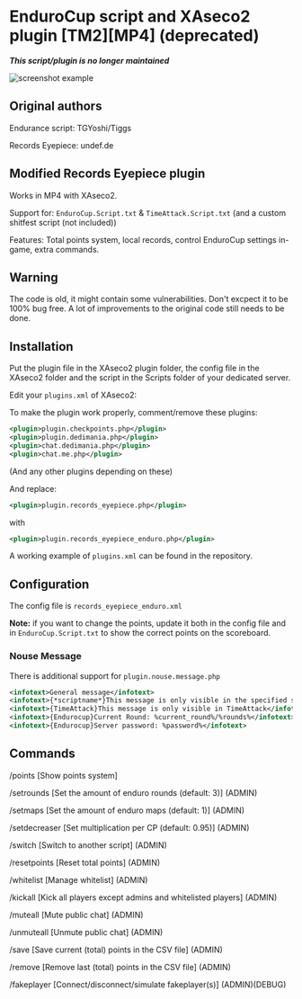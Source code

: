 # EnduroCup script and XAseco2 plugin [TM2][MP4] (deprecated)

***This script/plugin is no longer maintained***

![screenshot example](https://drive.google.com/uc?export=view&id=1iemqrSLBSlt_0stk6Fe0ifcz3ybUNOOX)

## Original authors

Endurance script: TGYoshi/Tiggs

Records Eyepiece: undef.de

## Modified Records Eyepiece plugin

Works in MP4 with XAseco2.

Support for: `EnduroCup.Script.txt` & `TimeAttack.Script.txt` (and a custom shitfest script (not included))

Features: Total points system, local records, control EnduroCup settings in-game, extra commands.

## Warning

The code is old, it might contain some vulnerabilities. Don't excpect it to be 100% bug free. A lot of improvements to the original code still needs to be done.

## Installation

Put the plugin file in the XAseco2 plugin folder, the config file in the XAseco2 folder and the script in the Scripts folder of your dedicated server.

Edit your `plugins.xml` of XAseco2:

To make the plugin work properly, comment/remove these plugins:

```xml
<plugin>plugin.checkpoints.php</plugin>
<plugin>plugin.dedimania.php</plugin>
<plugin>chat.dedimania.php</plugin>
<plugin>chat.me.php</plugin>
```

(And any other plugins depending on these)

And replace:

```xml
<plugin>plugin.records_eyepiece.php</plugin>
```

with

```xml
<plugin>plugin.records_eyepiece_enduro.php</plugin>
```

A working example of `plugins.xml` can be found in the repository.

## Configuration

The config file is `records_eyepiece_enduro.xml`

**Note:** if you want to change the points, update it both in the config file and in `EnduroCup.Script.txt` to show the correct points on the scoreboard.

### Nouse Message

There is additional support for `plugin.nouse.message.php`

```xml
<infotext>General message</infotext>
<infotext>{*scriptname*}This message is only visible in the specified script</infotext>
<infotext>{TimeAttack}This message is only visible in TimeAttack</infotext>
<infotext>{Endurocup}Current Round: %current_round%/%rounds%</infotext>
<infotext>{Endurocup}Server password: %password%</infotext>
```

## Commands

/points [Show points system]

/setrounds [Set the amount of enduro rounds (default: 3)] (ADMIN)

/setmaps [Set the amount of enduro maps (default: 1)] (ADMIN)

/setdecreaser [Set multiplication per CP (default: 0.95)] (ADMIN)

/switch [Switch to another script] (ADMIN)

/resetpoints [Reset total points] (ADMIN)

/whitelist [Manage whitelist] (ADMIN)

/kickall [Kick all players except admins and whitelisted players] (ADMIN)

/muteall [Mute public chat] (ADMIN)

/unmuteall [Unmute public chat] (ADMIN)

/save [Save current (total) points in the CSV file] (ADMIN)

/remove [Remove last (total) points in the CSV file] (ADMIN)

/fakeplayer [Connect/disconnect/simulate fakeplayer(s)] (ADMIN)(DEBUG)
